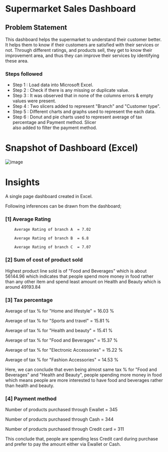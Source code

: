 # Supermarket Sales Dashboard

## Problem Statement

This dashboard helps the supermarket to understand their customer better. It helps them to know if their customers are satisfied with their services or not. Through different ratings, and products sell, they get to know their improvement area, and thus they can improve their services by identifying these area. 

### Steps followed 

- Step 1 : Load data into Microsoft Excel.
- Step 2 : Check if there is any missing or duplicate value.
- Step 3 : It was observed that in none of the columns errors & empty values were present.
- Step 4 : Two slicers added to represent "Branch" and "Customer type".
- Step 5 : Different charts and graphs used to represent the each data. 
- Step 6 : Donut and pie charts used to represent average of tax percentage and Payment method. Slicer           
           also added to filter the payment method.  

        
# Snapshot of Dashboard (Excel)

![image](https://github.com/user-attachments/assets/ee4a5f54-f99d-40d9-8777-3bf8e531e323)


# Insights

A single page dashboard created in Excel.

Following inferences can be drawn from the dashboard;

### [1] Average Rating 

        Average Rating of branch A  = 7.02
        
        Average Rating of branch B  = 6.8
        
        Average Rating of branch C  = 7.07

### [2] Sum of cost of product sold

Highest product line sold is of "Food and Beverages" which is about 56144.96 which indicates that people spend more money in food rather than any other item and spend least amount on Health and Beauty which is around 49193.84  

### [3] Tax percentage 

Average of tax % for "Home and lifestyle" = 16.03 %

Average of tax % for "Sports and travel" = 15.81 %

Average of tax % for "Health and beauty" = 15.41 %

Average of tax % for "Food and Beverages" = 15.37 %

Average of tax % for "Electronic Accessories" = 15.22 %

Average of tax % for "Fashion Accessories" = 14.53 %

Here, we can conclude that even being almost same tax % for "Food and Beverages" and "Health and Beauty", people spending more money in food which means people are more interested to have food and beverages rather than health and beauty.

### [4] Payment method 
 
Number of products purchased through Ewallet = 345

Number of products purchased through Cash = 344

Number of products purchased through Credit card = 311

This conclude that, people are spending less Credit card during purchase and prefer to pay the amount either via Ewallet or Cash. 
